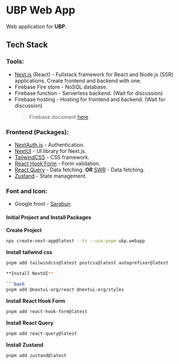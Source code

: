 # UBP Web App

Web application for **UBP**.

## Tech Stack

### Tools:

- [Next.js](https://nextjs.org/) (React) - Fullstack framework for React and Node.js (SSR) applications. Create frontend and backend with one.
- Firebase Fire store - NoSQL database.
- Firebase function - Serverless backend. (Wait for discussion)
- Firebase hosting - Hosting for frontend and backend. (Wait for discussion)
  > Firebase document [here](https://firebase.google.com/docs/web/setup?authuser=0)

### Frontend (Packages):

- [NextAuth.js](https://next-auth.js.org/) - Authentication.
- [NextUI](https://nextui.org/) - UI library for Next.js.
- [TailwindCSS](https://tailwindcss.com/) - CSS framework.
- [React Hook Form](https://react-hook-form.com/) - Form validation.
- [React Query](https://tanstack.com/query/v3/) - Data fetching. **OR** [SWR](https://swr.vercel.app/) - Data fetching.
- [Zustand](https://zustand-demo.pmnd.rs/) - State management.

### Font and Icon:

- Google front - [Sarabun](https://fonts.google.com/specimen/Sarabun?preview.text=%E0%B8%81%E0%B8%B2%E0%B8%81%E0%B8%AA%E0%B9%88%E0%B8%B2&subset=thai&noto.script=Thai)

#### Initial Project and Install Packages

**Create Project**

```bash
npx create-next-app@latest --ts --use-pnpm ubp.webapp
```

**Install tailwind css**

````bash
pnpm add tailwindcss@latest postcss@latest autoprefixer@latest

**Install NextUI**

```bash
pnpm add @nextui-org/react @nextui-org/styles
````

**Install React Hook Form**

```bash
pnpm add react-hook-form@latest
```

**Install React Query**

```bash
pnpm add react-query@latest
```

**Install Zustand**

```bash
pnpm add zustand@latest
```
